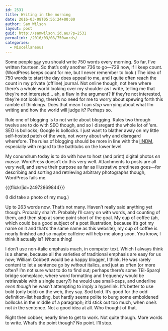 ```yaml
---
id: 2531
title: Writing in the morning
date: 2016-03-08T05:56:24+00:00
author: Sam Wilson
layout: post
guid: http://samwilson.id.au/?p=2531
permalink: /2016/03/08/750words/
categories:
  - Miscellaneous
---
```

Some people [say](http://750words.com/) you should write 750 words every morning. So far, I’ve written fourteen. So that’s only another 736 to go—729 now, if I keep count. (WordPress keeps count for me, but I never remember to look.) The idea of 750 words to start the day does appeal to me, and I quite often reach the count in my private (offline) journal. Not online though, not here where there’s a whole world looking over my shoulder as I write, telling me that they’re not interested… ah, a flaw in the argument? If they’re not interested, they’re not looking, there’s no need for me to worry about spewing forth this ramble of thinkings. Does that mean I can _stop_ worrying about what I’m writing and how the world will judge it? Perhaps so.

Rule one of blogging is to not write about blogging. Rules two through twelve are to do with SEO though, and so I disregard the whole lot of ’em. SEO is bollocks; Google is bollocks. I just want to blather away on my little self-hosted patch of the web, not worry about why and disregard wherefore. The rules of blogging should be more in line with the [IINDM](http://slowdownnow.org/the-institute/membership/), especially with regard to the bathtubs on the lower level.

My conundrum today is to do with how to host (and print) digital photos _en masse_. WordPress doesn’t do this very well. Attachments to posts are all very well, and serve their purpose as far as illustrative prettiness goes—for describing and sorting and retrieving arbitrary photographs though, WordPress fails me.

{{{flickr|id=24972869844}}}

(I did take a photo of my mug.)

Up to 263 words now. That’s not many. Haven’t really said anything yet though. Probably sha’n’t. Probably I’ll carry on with words, and counting of them, and then stop at some point short of the goal. My cup of coffee (ah, which could be a good subject of a post illustration, because it’s got my name on it and that’s the same name as this website), my cup of coffee is nearly finished and so maybe caffeine will help me along soon. You know, I think it actually is? _What_ a thing!

I don’t use non-italic emphasis much, in computer text. Which I always think is a shame, because all the varieties of traditional emphasis are easy for us now; William Cobbett would be a happy blogger, I think. He was rarely content to let a sentence go by _without_ italics, and just as often (or more often? I’m not sure what to do to find out; perhaps there’s some TEI-Sparql bridge someplace, where word formatting and frequency would be retrievable with a single query?) he would use small-caps, and underline _even though_ he wasn’t attempting to imply a hyperlink. It’s better to use bold (only bold) on the web, they say. Sod bold. It’s good for the odd definition-list heading, but hardly seems polite to bung some emboldened bollocks in the middle of a paragraph; it’d stick out too much, when one’s not _in_ the sentence. Not a good idea at all. Who thought of that.

Right then cobber, nearly time to get to work. Not quite though. More words to write. What’s the point though? No point. I’ll stop.
